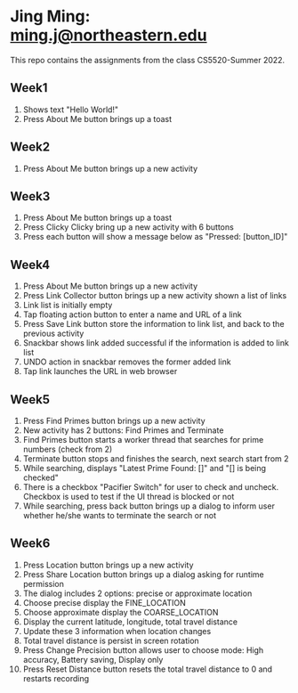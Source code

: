 # Jing Ming: ming.j@northeastern.edu
This repo contains the assignments from the class CS5520-Summer 2022.

## Week1
1. Shows text "Hello World!"
2. Press About Me button brings up a toast

## Week2
1. Press About Me button brings up a new activity

## Week3
1. Press About Me button brings up a toast
2. Press Clicky Clicky bring up a new activity with 6 buttons
3. Press each button will show a message below as "Pressed: [button_ID]"

## Week4
1. Press About Me button brings up a new activity
2. Press Link Collector button brings up a new activity shown a list of links
3. Link list is initially empty
4. Tap floating action button to enter a name and URL of a link
5. Press Save Link button store the information to link list, and back to the previous activity
6. Snackbar shows link added successful if the information is added to link list
7. UNDO action in snackbar removes the former added link
8. Tap link launches the URL in web browser

## Week5
1. Press Find Primes button brings up a new activity
2. New activity has 2 buttons: Find Primes and Terminate
3. Find Primes button starts a worker thread that searches for prime numbers (check from 2)
4. Terminate button stops and finishes the search, next search start from 2
5. While searching, displays "Latest Prime Found: []" and "[] is being checked"
6. There is a checkbox "Pacifier Switch" for user to check and uncheck. Checkbox is used to test if the UI thread is blocked or not
7. While searching, press back button brings up a dialog to inform user whether he/she wants to terminate the search or not

## Week6
1. Press Location button brings up a new activity
2. Press Share Location button brings up a dialog asking for runtime permission
3. The dialog includes 2 options: precise or approximate location
4. Choose precise display the FINE_LOCATION
5. Choose approximate display the COARSE_LOCATION
6. Display the current latitude, longitude, total travel distance
7. Update these 3 information when location changes
8. Total travel distance is persist in screen rotation
9. Press Change Precision button allows user to choose mode: High accuracy, Battery saving, Display only
10. Press Reset Distance button resets the total travel distance to 0 and restarts recording